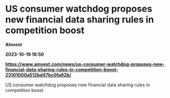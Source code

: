 # US consumer watchdog proposes new financial data sharing rules in competition boost
**AInvest**

**2023-10-19 18:50**

**https://www.ainvest.com/news/us-consumer-watchdog-proposes-new-financial-data-sharing-rules-in-competition-boost-23101000a512bd47bc0fa82b/**

US consumer watchdog proposes new financial data sharing rules in competition boost